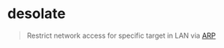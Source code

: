 # desolate
> Restrict network access for specific target in LAN via [ARP](https://wikipedia.org/wiki/Address_Resolution_Protocol)
